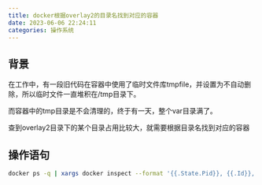 ```yaml
---
title: docker根据overlay2的目录名找到对应的容器
date: 2023-06-06 22:24:11
categories: 操作系统
---
```

## 背景

在工作中，有一段旧代码在容器中使用了临时文件库tmpfile，并设置为不自动删除，所以临时文件一直堆积在/tmp目录下。

而容器中的tmp目录是不会清理的，终于有一天，整个var目录满了。

查到overlay2目录下的某个目录占用比较大，就需要根据目录名找到对应的容器

<!-- more -->

## 操作语句

```bash
docker ps -q | xargs docker inspect --format '{{.State.Pid}}, {{.Id}}, {{.Name}}, {{.GraphDriver.Data.WorkDir}}' | grep '目录名'
```
